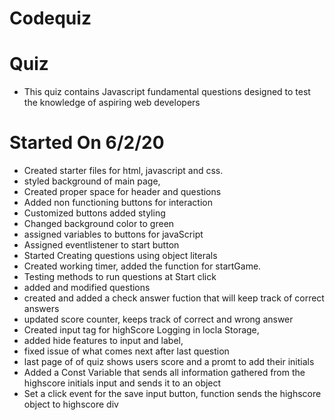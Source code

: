 # Codequiz

# Quiz
- This quiz contains Javascript fundamental questions designed to test the knowledge of aspiring web developers

# Started On 6/2/20
- Created starter files for html, javascript and css.
- styled background of main page,
- Created proper space for header and questions
- Added non functioning buttons for interaction
- Customized buttons added styling
- Changed background color to green
- assigned variables to buttons for javaScript
- Assigned eventlistener to start button
- Started Creating questions using object literals
- Created working timer, added the function for startGame.
- Testing methods to run questions at Start click
- added and modified questions
- created and added a check answer fuction that will keep track of correct answers
- updated score counter, keeps track of correct and wrong answer
- Created input tag for highScore Logging in locla Storage,
- added hide features to input and label,
- fixed issue of what comes next after last question
- last page of of quiz shows users score and a promt to add their initials
- Added a Const Variable that sends all information gathered from the highscore initials input and sends it to an object
- Set a click event for the save input button, function sends the highscore object to highscore div